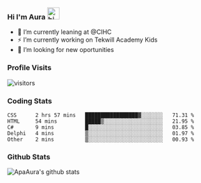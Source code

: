 ### Hi I'm Aura <img src="https://user-images.githubusercontent.com/1303154/88677602-1635ba80-d120-11ea-84d8-d263ba5fc3c0.gif" width="28px" alt="hi">

- 🔭 I’m currently leaning at @CIHC
- ⚡ I’m currently working on Tekwill Academy Kids
- 🤔 I’m looking for new oportunities


### Profile Visits 

![visitors](https://visitor-badge.glitch.me/badge?page_id=ApaAura.ApaAura)


### Coding Stats

<!--START_SECTION:waka-->

```text
CSS      2 hrs 57 mins   █████████████████▓░░░░░░░   71.31 %
HTML     54 mins         █████▒░░░░░░░░░░░░░░░░░░░   21.95 %
C#       9 mins          █░░░░░░░░░░░░░░░░░░░░░░░░   03.85 %
Delphi   4 mins          ▒░░░░░░░░░░░░░░░░░░░░░░░░   01.97 %
Other    2 mins          ▒░░░░░░░░░░░░░░░░░░░░░░░░   00.93 %
```

<!--END_SECTION:waka-->

### Github Stats

![ApaAura's github stats](https://github-readme-stats.vercel.app/api?username=ApaAura&count_private=true&theme=tokyonight&hide=contribs,prs)
